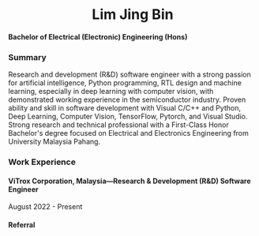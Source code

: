 <h1 align="center">
Lim Jing Bin
 </h1>
 
#### Bachelor of Electrical (Electronic) Engineering (Hons)

### <a name="Summary">Summary</a>
Research and development (R&D) software engineer with a strong passion for artificial intelligence, Python programming, RTL design and machine learning, especially in deep learning with computer vision, with demonstrated working experience in the semiconductor industry. Proven ability and skill in software development with Visual C/C++ and Python, Deep Learning, Computer Vision, TensorFlow, Pytorch, and Visual Studio. Strong research and technical professional with a First-Class Honor Bachelor's degree focused on Electrical and Electronics Engineering from University Malaysia Pahang.

### <a name="Work Experience">Work Experience</a>

#### ViTrox Corporation, Malaysia—Research & Development (R&D) Software Engineer
August 2022 - Present



#### Referral
